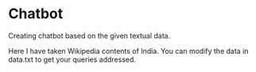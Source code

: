 # Chatbot
Creating chatbot based on the given textual data.

Here I have taken Wikipedia contents of India.
You can modify the data in data.txt to get your queries addressed.
